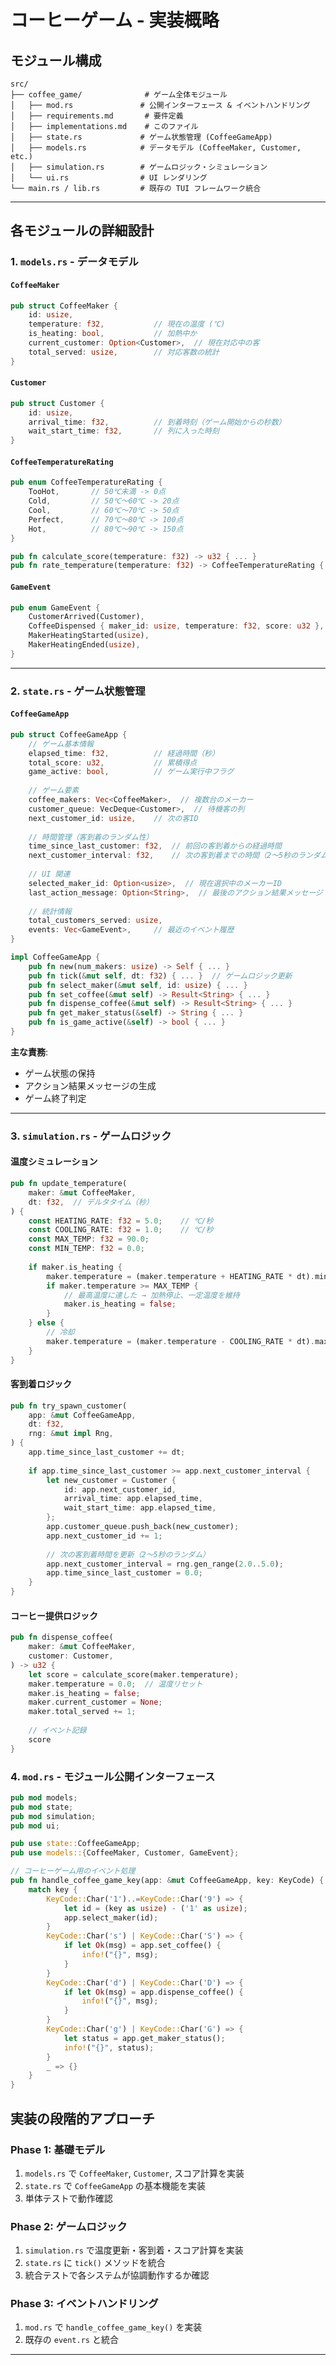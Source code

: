 # コーヒーゲーム - 実装概略

## モジュール構成

```
src/
├── coffee_game/              # ゲーム全体モジュール
│   ├── mod.rs               # 公開インターフェース & イベントハンドリング
│   ├── requirements.md       # 要件定義
│   ├── implementations.md    # このファイル
│   ├── state.rs             # ゲーム状態管理 (CoffeeGameApp)
│   ├── models.rs            # データモデル (CoffeeMaker, Customer, etc.)
│   ├── simulation.rs        # ゲームロジック・シミュレーション
│   └── ui.rs                # UI レンダリング
└── main.rs / lib.rs         # 既存の TUI フレームワーク統合
```

---

## 各モジュールの詳細設計

### 1. `models.rs` - データモデル

#### `CoffeeMaker`
```rust
pub struct CoffeeMaker {
    id: usize,
    temperature: f32,           // 現在の温度 (℃)
    is_heating: bool,           // 加熱中か
    current_customer: Option<Customer>,  // 現在対応中の客
    total_served: usize,        // 対応客数の統計
}
```

#### `Customer`
```rust
pub struct Customer {
    id: usize,
    arrival_time: f32,          // 到着時刻（ゲーム開始からの秒数）
    wait_start_time: f32,       // 列に入った時刻
}
```

#### `CoffeeTemperatureRating`
```rust
pub enum CoffeeTemperatureRating {
    TooHot,       // 50℃未満 -> 0点
    Cold,         // 50℃～60℃ -> 20点
    Cool,         // 60℃～70℃ -> 50点
    Perfect,      // 70℃～80℃ -> 100点
    Hot,          // 80℃～90℃ -> 150点
}

pub fn calculate_score(temperature: f32) -> u32 { ... }
pub fn rate_temperature(temperature: f32) -> CoffeeTemperatureRating { ... }
```

#### `GameEvent`
```rust
pub enum GameEvent {
    CustomerArrived(Customer),
    CoffeeDispensed { maker_id: usize, temperature: f32, score: u32 },
    MakerHeatingStarted(usize),
    MakerHeatingEnded(usize),
}
```

---

### 2. `state.rs` - ゲーム状態管理

#### `CoffeeGameApp`
```rust
pub struct CoffeeGameApp {
    // ゲーム基本情報
    elapsed_time: f32,          // 経過時間（秒）
    total_score: u32,           // 累積得点
    game_active: bool,          // ゲーム実行中フラグ
    
    // ゲーム要素
    coffee_makers: Vec<CoffeeMaker>,  // 複数台のメーカー
    customer_queue: VecDeque<Customer>,  // 待機客の列
    next_customer_id: usize,    // 次の客ID
    
    // 時間管理（客到着のランダム性）
    time_since_last_customer: f32,  // 前回の客到着からの経過時間
    next_customer_interval: f32,    // 次の客到着までの時間（2～5秒のランダム値）
    
    // UI 関連
    selected_maker_id: Option<usize>,  // 現在選択中のメーカーID
    last_action_message: Option<String>,  // 最後のアクション結果メッセージ
    
    // 統計情報
    total_customers_served: usize,
    events: Vec<GameEvent>,     // 最近のイベント履歴
}

impl CoffeeGameApp {
    pub fn new(num_makers: usize) -> Self { ... }
    pub fn tick(&mut self, dt: f32) { ... }  // ゲームロジック更新
    pub fn select_maker(&mut self, id: usize) { ... }
    pub fn set_coffee(&mut self) -> Result<String> { ... }
    pub fn dispense_coffee(&mut self) -> Result<String> { ... }
    pub fn get_maker_status(&self) -> String { ... }
    pub fn is_game_active(&self) -> bool { ... }
}
```

**主な責務**:
- ゲーム状態の保持
- アクション結果メッセージの生成
- ゲーム終了判定

---

### 3. `simulation.rs` - ゲームロジック

#### 温度シミュレーション
```rust
pub fn update_temperature(
    maker: &mut CoffeeMaker,
    dt: f32,  // デルタタイム（秒）
) {
    const HEATING_RATE: f32 = 5.0;    // ℃/秒
    const COOLING_RATE: f32 = 1.0;    // ℃/秒
    const MAX_TEMP: f32 = 90.0;
    const MIN_TEMP: f32 = 0.0;
    
    if maker.is_heating {
        maker.temperature = (maker.temperature + HEATING_RATE * dt).min(MAX_TEMP);
        if maker.temperature >= MAX_TEMP {
            // 最高温度に達した → 加熱停止、一定温度を維持
            maker.is_heating = false;
        }
    } else {
        // 冷却
        maker.temperature = (maker.temperature - COOLING_RATE * dt).max(MIN_TEMP);
    }
}
```

#### 客到着ロジック
```rust
pub fn try_spawn_customer(
    app: &mut CoffeeGameApp,
    dt: f32,
    rng: &mut impl Rng,
) {
    app.time_since_last_customer += dt;
    
    if app.time_since_last_customer >= app.next_customer_interval {
        let new_customer = Customer {
            id: app.next_customer_id,
            arrival_time: app.elapsed_time,
            wait_start_time: app.elapsed_time,
        };
        app.customer_queue.push_back(new_customer);
        app.next_customer_id += 1;
        
        // 次の客到着時間を更新（2～5秒のランダム）
        app.next_customer_interval = rng.gen_range(2.0..5.0);
        app.time_since_last_customer = 0.0;
    }
}
```

#### コーヒー提供ロジック
```rust
pub fn dispense_coffee(
    maker: &mut CoffeeMaker,
    customer: Customer,
) -> u32 {
    let score = calculate_score(maker.temperature);
    maker.temperature = 0.0;  // 温度リセット
    maker.is_heating = false;
    maker.current_customer = None;
    maker.total_served += 1;
    
    // イベント記録
    score
}
```

### 4. `mod.rs` - モジュール公開インターフェース

```rust
pub mod models;
pub mod state;
pub mod simulation;
pub mod ui;

pub use state::CoffeeGameApp;
pub use models::{CoffeeMaker, Customer, GameEvent};

// コーヒーゲーム用のイベント処理
pub fn handle_coffee_game_key(app: &mut CoffeeGameApp, key: KeyCode) {
    match key {
        KeyCode::Char('1')..=KeyCode::Char('9') => {
            let id = (key as usize) - ('1' as usize);
            app.select_maker(id);
        }
        KeyCode::Char('s') | KeyCode::Char('S') => {
            if let Ok(msg) = app.set_coffee() {
                info!("{}", msg);
            }
        }
        KeyCode::Char('d') | KeyCode::Char('D') => {
            if let Ok(msg) = app.dispense_coffee() {
                info!("{}", msg);
            }
        }
        KeyCode::Char('g') | KeyCode::Char('G') => {
            let status = app.get_maker_status();
            info!("{}", status);
        }
        _ => {}
    }
}
```
## 実装の段階的アプローチ

### Phase 1: 基礎モデル
1. `models.rs` で `CoffeeMaker`, `Customer`, スコア計算を実装
2. `state.rs` で `CoffeeGameApp` の基本機能を実装
3. 単体テストで動作確認

### Phase 2: ゲームロジック
1. `simulation.rs` で温度更新・客到着・スコア計算を実装
2. `state.rs` に `tick()` メソッドを統合
3. 統合テストで各システムが協調動作するか確認

### Phase 3: イベントハンドリング
1. `mod.rs` で `handle_coffee_game_key()` を実装
2. 既存の `event.rs` と統合

---

